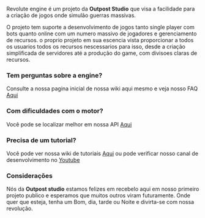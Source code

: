 Revolute engine é um projeto da **Outpost Studio** que visa a facilidade para a criação de jogos onde simulão guerras massivas.

O projeto tem suporte a desenvolvimento de jogos tanto single player com bots quanto online com um numero massivo de jogadores e gerenciamento de recursos.
o proprio projeto em sua escencia vista proporcionar a todos os usuarios todos os recursos nescessarios para isso, desde a criação simplificada de servidores
até a produção do game, com divisoes claras de recursos.

### Tem perguntas sobre a engine?
Consulte a nossa pagina inicial de nossa wiki aqui mesmo e veja nosso FAQ [Aqui](https://github.com/LucasSnSouza/RevoluteEngine/wiki)

### Com dificuldades com o motor?
Você pode se localizar melhor em nossa API [Aqui]()

### Precisa de um tutorial?
Você pode ver nossa wiki de tutoriais [Aqui]() ou pode verificar nosso canal de desenvolvimento no  [Youtube]()

### Considerações
Nós da **Outpost studio** estamos felizes em recebelo aqui em nosso primeiro projeto publico e esperamos que muitos outros viram futuramente.
Onde quer que esteja, tenha um Bom, dia, tarde ou Noite e divirta-se com nossa revolução.
